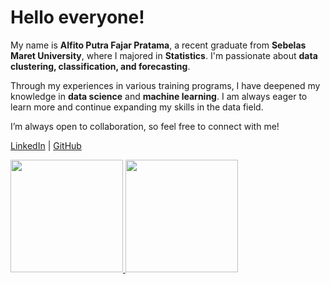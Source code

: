 # Hello everyone! 

My name is **Alfito Putra Fajar Pratama**, a recent graduate from **Sebelas Maret University**, where I majored in **Statistics**. I'm passionate about **data clustering, classification, and forecasting**.

Through my experiences in various training programs, I have deepened my knowledge in **data science** and **machine learning**. I am always eager to learn more and continue expanding my skills in the data field.

I’m always open to collaboration, so feel free to connect with me!

[LinkedIn](https://www.linkedin.com/in/alfitoptr/) | [GitHub](https://github.com/alfitoptr/)

<p align="left">
<a href="https://github.com/alfitoptr">
  <img height="180em" src="https://github-readme-stats-eight-theta.vercel.app/api?username=alfitoptr&show_icons=true&theme=algolia&include_all_commits=true&count_private=true"/>
  <img height="180em" src="https://github-readme-stats-eight-theta.vercel.app/api/top-langs/?username=alfitoptr&layout=compact&langs_count=8&theme=algolia"/>
</a>
</p>
